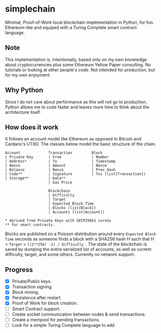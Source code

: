 # simplechain

Minimal, Proof-of-Work local blockchain implementation in Python, for fun. Ethereum-like and equiped with a Turing Complete smart contract language.

## Note
This implementation is, intentionally, based only on my own knowledge about cryptocurrencies plus some Ethereum Yellow Paper consulting. No tutorials or looking at other people's code. Not intended for production, but for my own enjoyment.

## Why Python 
Since I do not care about performance as this will not go to production, Python allows me to code faster and leaves more time to think about the architecture itself.

## How does it work
It follows an account model like Ethereum as opposed to Bitcoin and Cardano's UTXO. The classes below model the basic structure of the chain.
```
Account             Transaction         Block
| Private Key       | From              | Number
| Address*          | To                | Timestamp
| Nonce             | Amount            | Nonce
| Balance           | Nonce             | Prev_Hash
| Code**            | Signature         | Txs (list[Transaction])
| Storage**         | Data**
                    | Gas Price

                    Blockchain
                    | Difficulty
                    | Target
                    | Expected Block Time
                    | Blocks (list[Block])
                    | Accounts (list[Account])

* derived from Private Keys with SECP256k1 curves
** for smart contracts.
```

Blocks are published on a Poisson distribution around every ```Expected Block Time``` seconds as someone finds a block with a SHA256 hash H such that H < ```Target``` = ```((2**256) -1) / Difficulty ```. The state of the blockchain is saved by dumping the entire serialized list of accounts, as well as current difficulty, target, and some others. Currently no network support.

## Progress

* [x] Private/Public keys.
* [x] Transaction signing.
* [x] Block mining.
* [x] Persistence after restart.
* [x] Proof of Work for block creation.
* [ ] Smart Contract support.
* [ ] Create socket communication between nodes & send transactions.
* [ ] Create a mempool for pending transactions.
* [ ] Look for a simple Turing Complete language to add.